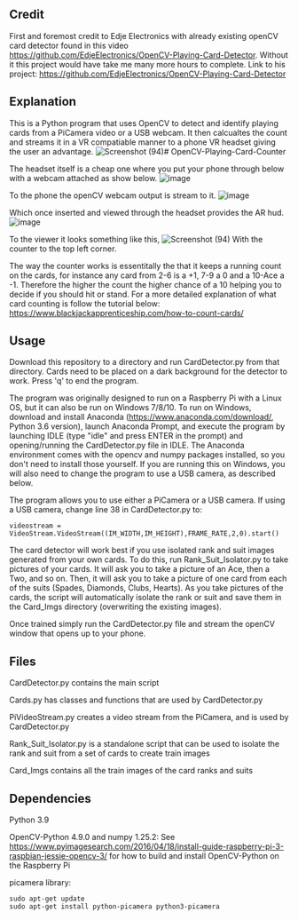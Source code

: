 ## Credit 
First and foremost credit to Edje Electronics with already existing openCV card detector found in this video https://github.com/EdjeElectronics/OpenCV-Playing-Card-Detector.
Without it this project would have take me many more hours to complete.
Link to his project: https://github.com/EdjeElectronics/OpenCV-Playing-Card-Detector

## Explanation 
This is a Python program that uses OpenCV to detect and identify playing cards from a PiCamera video or a USB webcam. It then calcualtes the count and streams it 
in a VR compatiable manner to a phone VR headset giving the user an advantage.
![Screenshot (94)](https://github.com/Jackb-03/OpenCV-Playing-Card-Detector-master/assets/94686461/87334062-4110-4d41-86cf-a4939191f446)# OpenCV-Playing-Card-Counter


The headset itself is a cheap one where you put your phone through below with a webcam attached as show below.
![image](https://github.com/Jackb-03/OpenCV-Playing-Card-Detector-master/assets/94686461/c95c88e4-c840-46db-83cf-676bcaa54688)

To the phone the openCV webcam output is stream to it. 
![image](https://github.com/Jackb-03/OpenCV-Playing-Card-Detector-master/assets/94686461/ffe87222-c0e6-432a-9fab-525f00a70d7c)

Which once inserted and viewed through the headset provides the AR hud.
![image](https://github.com/Jackb-03/OpenCV-Playing-Card-Detector-master/assets/94686461/a9b25bd1-58f9-4d20-8dec-f22375389235)

To the viewer it looks something like this, 
![Screenshot (94)](https://github.com/Jackb-03/OpenCV-Playing-Card-Detector-master/assets/94686461/d414033b-30e6-4f3d-92c0-6e56c787a8e2)
With the counter to the top left corner.

The way the counter works is essentitally the that it keeps a running count on the cards, for instance any card from 2-6 is a +1, 7-9 a 0 and a 10-Ace a -1.
Therefore the higher the count the higher chance of a 10 helping you to decide if you should hit or stand.
For a more detailed explanation of what card counting is follow the tutorial below:
https://www.blackjackapprenticeship.com/how-to-count-cards/ 




## Usage
Download this repository to a directory and run CardDetector.py from that directory. Cards need to be placed on a dark background for the detector to work. Press 'q' to end the program.

The program was originally designed to run on a Raspberry Pi with a Linux OS, but it can also be run on Windows 7/8/10. To run on Windows, download and install Anaconda (https://www.anaconda.com/download/, Python 3.6 version), launch Anaconda Prompt, and execute the program by launching IDLE (type "idle" and press ENTER in the prompt) and opening/running the CardDetector.py file in IDLE. The Anaconda environment comes with the opencv and numpy packages installed, so you don't need to install those yourself. If you are running this on Windows, you will also need to change the program to use a USB camera, as described below.

The program allows you to use either a PiCamera or a USB camera. If using a USB camera, change line 38 in CardDetector.py to:
```
videostream = VideoStream.VideoStream((IM_WIDTH,IM_HEIGHT),FRAME_RATE,2,0).start()
```

The card detector will work best if you use isolated rank and suit images generated from your own cards. To do this, run Rank_Suit_Isolator.py to take pictures of your cards. It will ask you to take a picture of an Ace, then a Two, and so on. Then, it will ask you to take a picture of one card from each of the suits (Spades, Diamonds, Clubs, Hearts). As you take pictures of the cards, the script will automatically isolate the rank or suit and save them in the Card_Imgs directory (overwriting the existing images).

Once trained simply run the CardDetector.py file and stream the openCV window that opens up to your phone.
## Files
CardDetector.py contains the main script

Cards.py has classes and functions that are used by CardDetector.py

PiVideoStream.py creates a video stream from the PiCamera, and is used by CardDetector.py

Rank_Suit_Isolator.py is a standalone script that can be used to isolate the rank and suit from a set of cards to create train images

Card_Imgs contains all the train images of the card ranks and suits

## Dependencies
Python 3.9

OpenCV-Python 4.9.0 and numpy 1.25.2:
See https://www.pyimagesearch.com/2016/04/18/install-guide-raspberry-pi-3-raspbian-jessie-opencv-3/
for how to build and install OpenCV-Python on the Raspberry Pi

picamera library:
```
sudo apt-get update
sudo apt-get install python-picamera python3-picamera
```



